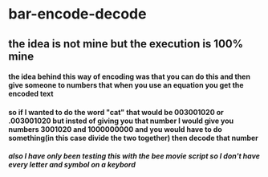 # bar-encode-decode
## the idea is not mine but the execution is 100% mine
#### the idea behind this way of encoding was that you can do this and then give someone to numbers that when you use an equation you get the encoded text
#### so if I wanted to do the word "cat" that would be 003001020 or .003001020 but insted of giving you that number I would give you numbers 3001020 and 1000000000 and you would have to do something(in this case divide the two together) then decode that number
##### also I have only been testing this with the bee movie script so I don't have every letter and symbol on a keybord
